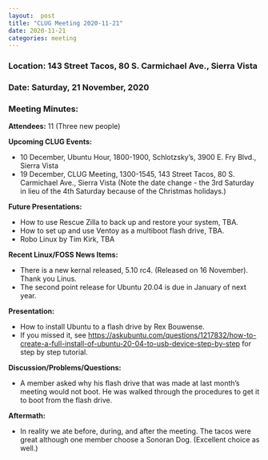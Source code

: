 ```yaml
---
layout:  post
title: "CLUG Meeting 2020-11-21"
date: 2020-11-21
categories: meeting
---
```


### Location: 143 Street Tacos, 80 S. Carmichael Ave., Sierra Vista

### Date: Saturday, 21 November, 2020

### Meeting Minutes:

**Attendees:** 11 (Three new people)

**Upcoming CLUG Events:**
 * 10 December, Ubuntu Hour, 1800-1900, Schlotzsky’s, 3900 E. Fry Blvd., Sierra Vista 
 * 19 December, CLUG Meeting, 1300-1545, 143 Street Tacos, 80 S. Carmichael Ave., Sierra Vista (Note the date change - the 3rd Saturday in lieu of the 4th Saturday because of the Christmas holidays.) 

**Future Presentations:**
 * How to use Rescue Zilla to back up and restore your system, TBA.
 * How to set up and use Ventoy as a multiboot flash drive, TBA.
 * Robo Linux by Tim Kirk, TBA

**Recent Linux/FOSS News Items:** 
 * There is a new kernal released, 5.10 rc4.  (Released on 16 November).  Thank you Linus.
 * The second point release for Ubuntu 20.04 is due in January of next year.

**Presentation:**
 * How to install Ubuntu to a flash drive by Rex Bouwense.
 * If you missed it, see https://askubuntu.com/questions/1217832/how-to-create-a-full-install-of-ubuntu-20-04-to-usb-device-step-by-step for step by step tutorial.

**Discussion/Problems/Questions:**
 * A member asked why his flash drive that was made at last month’s meeting would not boot. He was walked through the procedures to get it to boot from the flash drive.
          
**Aftermath:**
 * In reality we ate before, during, and after the meeting.  The tacos were great although one member choose a Sonoran Dog.  (Excellent choice as well.)
